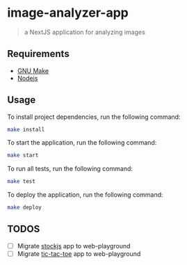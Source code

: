 # image-analyzer-app
> a NextJS application for analyzing images

## Requirements

- [GNU Make](https://www.gnu.org/software/make)
- [Nodejs](https://nodejs.org/en/)

## Usage

To install project dependencies, run the following command:
```bash
make install
```

To start the application, run the following command:
```bash
make start
```

To run all tests, run the following command:
```bash
make test
```

To deploy the application, run the following command:
```bash
make deploy
```

## TODOS

- [ ] Migrate [stockjs](https://github.com/tjmaynes/gists/tree/main/javascript/stockjs) app to web-playground
- [ ] Migrate [tic-tac-toe](https://github.com/tjmaynes/gists/tree/main/javascript/tic-tac-toe) app to web-playground